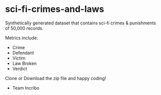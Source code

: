 # sci-fi-crimes-and-laws

Synthetically generated dataset that contains sci-fi crimes & punishments of 50,000 records.

Metrics include:
- Crime
- Defendant
- Victim
- Law Broken
- Verdict


Clone or Download the zip file and happy coding!
- Team Incribo
